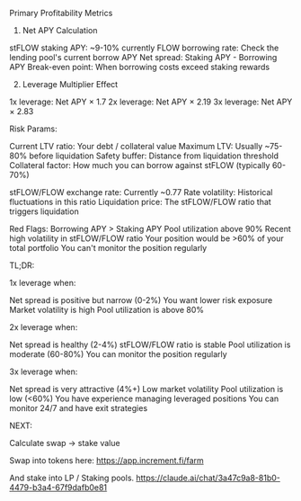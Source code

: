 Primary Profitability Metrics
1. Net APY Calculation

stFLOW staking APY: ~9-10% currently
FLOW borrowing rate: Check the lending pool's current borrow APY
Net spread: Staking APY - Borrowing APY
Break-even point: When borrowing costs exceed staking rewards

2. Leverage Multiplier Effect

1x leverage: Net APY × 1.7
2x leverage: Net APY × 2.19
3x leverage: Net APY × 2.83

Risk Params:

Current LTV ratio: Your debt / collateral value
Maximum LTV: Usually ~75-80% before liquidation
Safety buffer: Distance from liquidation threshold
Collateral factor: How much you can borrow against stFLOW (typically 60-70%)

stFLOW/FLOW exchange rate: Currently ~0.77 
Rate volatility: Historical fluctuations in this ratio
Liquidation price: The stFLOW/FLOW ratio that triggers liquidation


Red Flags:
Borrowing APY > Staking APY
Pool utilization above 90%
Recent high volatility in stFLOW/FLOW ratio
Your position would be >60% of your total portfolio
You can't monitor the position regularly


TL;DR:

1x leverage when:

Net spread is positive but narrow (0-2%)
You want lower risk exposure
Market volatility is high
Pool utilization is above 80%

2x leverage when:

Net spread is healthy (2-4%)
stFLOW/FLOW ratio is stable
Pool utilization is moderate (60-80%)
You can monitor the position regularly

3x leverage when:

Net spread is very attractive (4%+)
Low market volatility
Pool utilization is low (<60%)
You have experience managing leveraged positions
You can monitor 24/7 and have exit strategies


NEXT:

Calculate swap -> stake value

Swap into tokens here:
https://app.increment.fi/farm

And stake into LP / Staking pools.
https://claude.ai/chat/3a47c9a8-81b0-4479-b3a4-67f9dafb0e81